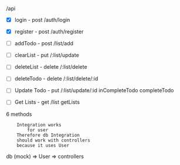 /api

-   [x] login - post /auth/login
-   [x] register - post /auth/register

-   [ ] addTodo - post /list/add

-   [ ] clearList - put /:list/update
-   [ ] deleteList - delete /:list/delete
-   [ ] deleteTodo - delete /:list/delete/:id

-   [ ] Update Todo - put /:list/update/:id
        inCompleteTodo
        completeTodo

-   [ ] Get Lists - get /list
        getLists

6 methods

        Integration works
            for user
        Therefore db Integration
        should work with controllers
        because it uses User

db (mock) => User => controllers
